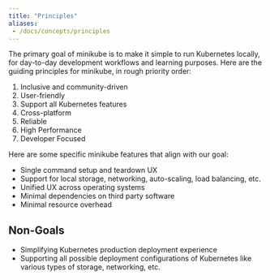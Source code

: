 ```yaml
---
title: "Principles"
aliases:
 - /docs/concepts/principles
---
```


The primary goal of minikube is to make it simple to run Kubernetes locally, for day-to-day development workflows and learning purposes. Here are the guiding principles for minikube, in rough priority order:

1.  Inclusive and community-driven
2.  User-friendly
3.  Support all Kubernetes features
4.  Cross-platform
5.  Reliable
6.  High Performance
7.  Developer Focused

Here are some specific minikube features that align with our goal:

* Single command setup and teardown UX
* Support for local storage, networking, auto-scaling, load balancing, etc.
* Unified UX across operating systems
* Minimal dependencies on third party software
* Minimal resource overhead

## Non-Goals

* Simplifying Kubernetes production deployment experience
* Supporting all possible deployment configurations of Kubernetes like various types of storage, networking, etc.
